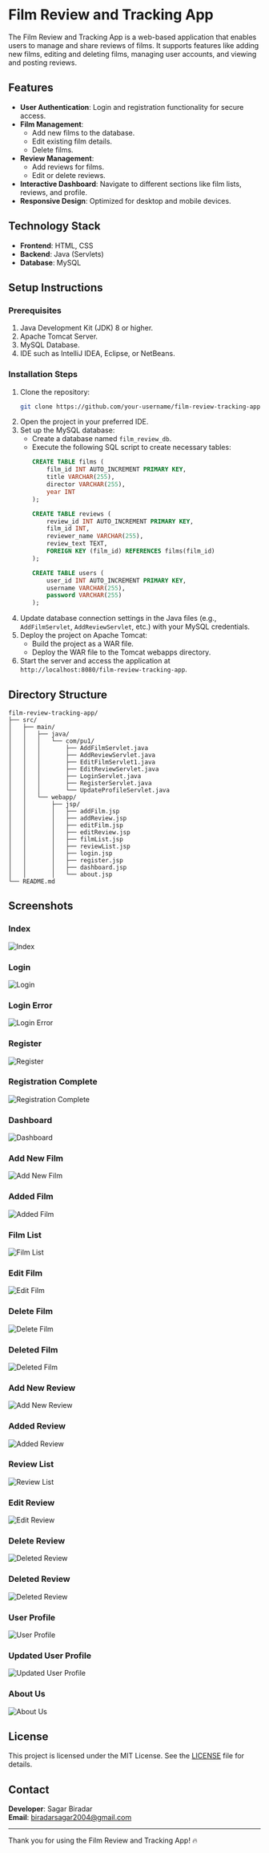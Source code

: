 # Film Review and Tracking App

The Film Review and Tracking App is a web-based application that enables users to manage and share reviews of films. It supports features like adding new films, editing and deleting films, managing user accounts, and viewing and posting reviews.

## Features

- **User Authentication**: Login and registration functionality for secure access.
- **Film Management**:
  - Add new films to the database.
  - Edit existing film details.
  - Delete films.
- **Review Management**:
  - Add reviews for films.
  - Edit or delete reviews.
- **Interactive Dashboard**: Navigate to different sections like film lists, reviews, and profile.
- **Responsive Design**: Optimized for desktop and mobile devices.

## Technology Stack

- **Frontend**: HTML, CSS
- **Backend**: Java (Servlets)
- **Database**: MySQL

## Setup Instructions

### Prerequisites

1. Java Development Kit (JDK) 8 or higher.
2. Apache Tomcat Server.
3. MySQL Database.
4. IDE such as IntelliJ IDEA, Eclipse, or NetBeans.

### Installation Steps

1. Clone the repository:
   ```bash
   git clone https://github.com/your-username/film-review-tracking-app.git
   ```
2. Open the project in your preferred IDE.
3. Set up the MySQL database:
   - Create a database named `film_review_db`.
   - Execute the following SQL script to create necessary tables:
     ```sql
     CREATE TABLE films (
         film_id INT AUTO_INCREMENT PRIMARY KEY,
         title VARCHAR(255),
         director VARCHAR(255),
         year INT
     );

     CREATE TABLE reviews (
         review_id INT AUTO_INCREMENT PRIMARY KEY,
         film_id INT,
         reviewer_name VARCHAR(255),
         review_text TEXT,
         FOREIGN KEY (film_id) REFERENCES films(film_id)
     );

     CREATE TABLE users (
         user_id INT AUTO_INCREMENT PRIMARY KEY,
         username VARCHAR(255),
         password VARCHAR(255)
     );
     ```
4. Update database connection settings in the Java files (e.g., `AddFilmServlet`, `AddReviewServlet`, etc.) with your MySQL credentials.
5. Deploy the project on Apache Tomcat:
   - Build the project as a WAR file.
   - Deploy the WAR file to the Tomcat webapps directory.
6. Start the server and access the application at `http://localhost:8080/film-review-tracking-app`.

## Directory Structure

```
film-review-tracking-app/
├── src/
│   ├── main/
│   │   ├── java/
│   │   │   └── com/pu1/
│   │   │       ├── AddFilmServlet.java
│   │   │       ├── AddReviewServlet.java
│   │   │       ├── EditFilmServlet1.java
│   │   │       ├── EditReviewServlet.java
│   │   │       ├── LoginServlet.java
│   │   │       ├── RegisterServlet.java
│   │   │       └── UpdateProfileServlet.java
│   │   └── webapp/
│   │       ├── jsp/
│   │       │   ├── addFilm.jsp
│   │       │   ├── addReview.jsp
│   │       │   ├── editFilm.jsp
│   │       │   ├── editReview.jsp
│   │       │   ├── filmList.jsp
│   │       │   ├── reviewList.jsp
│   │       │   ├── login.jsp
│   │       │   ├── register.jsp
│   │       │   ├── dashboard.jsp
│   │       │   └── about.jsp
└── README.md
```

## Screenshots

### Index
![Index](https://github.com/SagarRB123/Film-Review-and-Tracking-App/blob/main/Index.png?raw=true)

### Login
![Login](https://github.com/SagarRB123/Film-Review-and-Tracking-App/blob/main/Login.png?raw=true)

### Login Error
![Login Error](https://github.com/SagarRB123/Film-Review-and-Tracking-App/blob/main/LoginError.png?raw=true)

### Register
![Register](https://github.com/SagarRB123/Film-Review-and-Tracking-App/blob/main/Register.png?raw=true)

### Registration Complete
![Registration Complete](https://github.com/SagarRB123/Film-Review-and-Tracking-App/blob/main/RegistrationComplete.png?raw=true)

### Dashboard
![Dashboard](https://github.com/SagarRB123/Film-Review-and-Tracking-App/blob/main/Dashboard.png?raw=true)

### Add New Film
![Add New Film](https://github.com/SagarRB123/Film-Review-and-Tracking-App/blob/main/AddFilm.png?raw=true)

### Added Film
![Added Film](https://github.com/SagarRB123/Film-Review-and-Tracking-App/blob/main/AddedFilm.png?raw=true)

### Film List
![Film List](https://github.com/SagarRB123/Film-Review-and-Tracking-App/blob/main/FilmList.png?raw=true)

### Edit Film
![Edit Film](https://github.com/SagarRB123/Film-Review-and-Tracking-App/blob/main/EditFilm.png?raw=true)

### Delete Film
![Delete Film](https://github.com/SagarRB123/Film-Review-and-Tracking-App/blob/main/DeleteFilm.png?raw=true)

### Deleted Film
![Deleted Film](https://github.com/SagarRB123/Film-Review-and-Tracking-App/blob/main/DeletedFilm.png?raw=true)

### Add New Review
![Add New Review](https://github.com/SagarRB123/Film-Review-and-Tracking-App/blob/main/AddReview.png?raw=true)

### Added Review
![Added Review](https://github.com/SagarRB123/Film-Review-and-Tracking-App/blob/main/AddedReview.png?raw=true)

### Review List
![Review List](https://github.com/SagarRB123/Film-Review-and-Tracking-App/blob/main/ReviewList.png?raw=true)

### Edit Review
![Edit Review](https://github.com/SagarRB123/Film-Review-and-Tracking-App/blob/main/EditReview.png?raw=true)

### Delete Review
![Deleted Review](https://github.com/SagarRB123/Film-Review-and-Tracking-App/blob/main/DeleteReview.png?raw=true)

### Deleted Review
![Deleted Review](https://github.com/SagarRB123/Film-Review-and-Tracking-App/blob/main/DeletedReview.png?raw=true)

### User Profile
![User Profile](https://github.com/SagarRB123/Film-Review-and-Tracking-App/blob/main/UserProfile.png?raw=true)

### Updated User Profile
![Updated User Profile](https://github.com/SagarRB123/Film-Review-and-Tracking-App/blob/main/UpdatedProfile.png?raw=true)

### About Us
![About Us](https://github.com/SagarRB123/Film-Review-and-Tracking-App/blob/main/AboutUs.png?raw=true)

## License

This project is licensed under the MIT License. See the [LICENSE](LICENSE) file for details.

## Contact

**Developer**: Sagar Biradar  
**Email**: biradarsagar2004@gmail.com

---

Thank you for using the Film Review and Tracking App! 🔥

